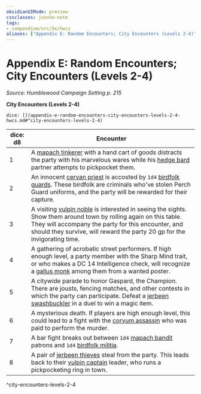 ```yaml
---
obsidianUIMode: preview
cssclasses: json5e-note
tags:
- compendium/src/5e/hwcs
aliases: ["Appendix E: Random Encounters; City Encounters (Levels 2-4)"]
---
```

# Appendix E: Random Encounters; City Encounters (Levels 2-4)
*Source: Humblewood Campaign Setting p. 215* 

**City Encounters (Levels 2-4)**

`dice: [](appendix-e-random-encounters-city-encounters-levels-2-4-hwcs.md#^city-encounters-levels-2-4)`

| dice: d8 | Encounter |
|----------|-----------|
| 1 | A [mapach tinkerer](/3-Mechanics/CLI/bestiary/humanoid/mapach-tinkerer-hwcs.md) with a hand cart of goods distracts the party with his marvelous wares while his [hedge bard](/3-Mechanics/CLI/bestiary/humanoid/hedge-bard-hwcs.md) partner attempts to pickpocket them. |
| 2 | An innocent [cervan priest](/3-Mechanics/CLI/bestiary/humanoid/cervan-priest-hwcs.md) is accosted by `1d4` [birdfolk guards](/3-Mechanics/CLI/bestiary/humanoid/birdfolk-guard-hwcs.md). These birdfolk are criminals who've stolen Perch Guard uniforms, and the party will be rewarded for their capture. |
| 3 | A visiting [vulpin noble](/3-Mechanics/CLI/bestiary/humanoid/vulpin-noble-hwcs.md) is interested in seeing the sights. Show them around town by rolling again on this table. They will accompany the party for this encounter, and should they survive, will reward the party 20 gp for the invigorating time. |
| 4 | A gathering of acrobatic street performers. If high enough level, a party member with the Sharp Mind trait, or who makes a DC 14 Intelligence check, will recognize a [gallus monk](/3-Mechanics/CLI/bestiary/humanoid/gallus-monk-hwcs.md) among them from a wanted poster. |
| 5 | A citywide parade to honor Gaspard, the Champion. There are jousts, fencing matches, and other contests in which the party can participate. Defeat a [jerbeen swashbuckler](/3-Mechanics/CLI/bestiary/humanoid/jerbeen-swashbuckler-hwcs.md) in a duel to win a magic item. |
| 6 | A mysterious death. If players are high enough level, this could lead to a fight with the [corvum assassin](/3-Mechanics/CLI/bestiary/humanoid/corvum-assassin-hwcs.md) who was paid to perform the murder. |
| 7 | A bar fight breaks out between `1d4` [mapach bandit](/3-Mechanics/CLI/bestiary/humanoid/mapach-bandit-hwcs.md) patrons and `1d4` [birdfolk militia](/3-Mechanics/CLI/bestiary/humanoid/birdfolk-militia-hwcs.md). |
| 8 | A pair of [jerbeen thieves](/3-Mechanics/CLI/bestiary/humanoid/jerbeen-thief-hwcs.md) steal from the party. This leads back to their [vulpin captain](/3-Mechanics/CLI/bestiary/humanoid/vulpin-captain-hwcs.md) leader, who runs a pickpocketing ring in town. |
^city-encounters-levels-2-4